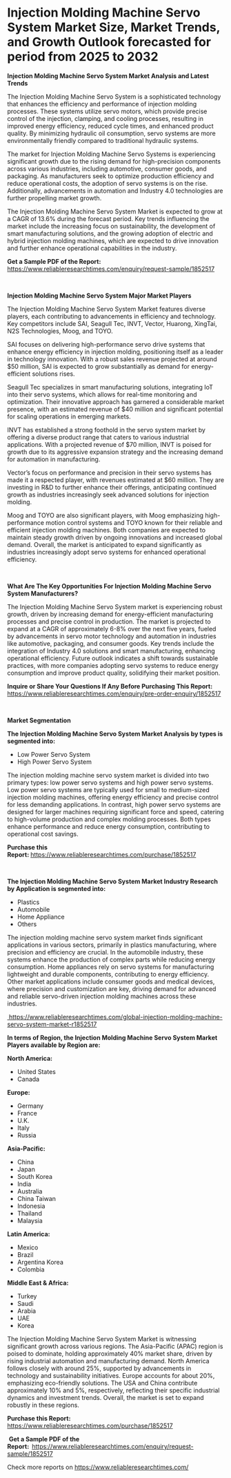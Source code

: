 <p><h1>Injection Molding Machine Servo System Market Size, Market Trends, and Growth Outlook forecasted for period from 2025 to 2032</h1></p><p><strong>Injection Molding Machine Servo System Market Analysis and Latest Trends</strong></p>
<p><p>The Injection Molding Machine Servo System is a sophisticated technology that enhances the efficiency and performance of injection molding processes. These systems utilize servo motors, which provide precise control of the injection, clamping, and cooling processes, resulting in improved energy efficiency, reduced cycle times, and enhanced product quality. By minimizing hydraulic oil consumption, servo systems are more environmentally friendly compared to traditional hydraulic systems.</p><p>The market for Injection Molding Machine Servo Systems is experiencing significant growth due to the rising demand for high-precision components across various industries, including automotive, consumer goods, and packaging. As manufacturers seek to optimize production efficiency and reduce operational costs, the adoption of servo systems is on the rise. Additionally, advancements in automation and Industry 4.0 technologies are further propelling market growth.</p><p>The Injection Molding Machine Servo System Market is expected to grow at a CAGR of 13.6% during the forecast period. Key trends influencing the market include the increasing focus on sustainability, the development of smart manufacturing solutions, and the growing adoption of electric and hybrid injection molding machines, which are expected to drive innovation and further enhance operational capabilities in the industry.</p></p>
<p><strong>Get a Sample PDF of the Report:&nbsp;</strong> <a href="https://www.reliableresearchtimes.com/enquiry/request-sample/1852517?utm_campaign=2888&utm_medium=2&utm_source=Github&utm_content=ia&utm_term=28022025&utm_id=injection-molding-machine-servo-system">https://www.reliableresearchtimes.com/enquiry/request-sample/1852517</a></p>
<p>&nbsp;</p>
<p><strong>Injection Molding Machine Servo System Major Market Players</strong></p>
<p><p>The Injection Molding Machine Servo System Market features diverse players, each contributing to advancements in efficiency and technology. Key competitors include SAI, Seagull Tec, INVT, Vector, Huarong, XingTai, N2S Technologies, Moog, and TOYO. </p><p>SAI focuses on delivering high-performance servo drive systems that enhance energy efficiency in injection molding, positioning itself as a leader in technology innovation. With a robust sales revenue projected at around $50 million, SAI is expected to grow substantially as demand for energy-efficient solutions rises.</p><p>Seagull Tec specializes in smart manufacturing solutions, integrating IoT into their servo systems, which allows for real-time monitoring and optimization. Their innovative approach has garnered a considerable market presence, with an estimated revenue of $40 million and significant potential for scaling operations in emerging markets.</p><p>INVT has established a strong foothold in the servo system market by offering a diverse product range that caters to various industrial applications. With a projected revenue of $70 million, INVT is poised for growth due to its aggressive expansion strategy and the increasing demand for automation in manufacturing.</p><p>Vector’s focus on performance and precision in their servo systems has made it a respected player, with revenues estimated at $60 million. They are investing in R&D to further enhance their offerings, anticipating continued growth as industries increasingly seek advanced solutions for injection molding.</p><p>Moog and TOYO are also significant players, with Moog emphasizing high-performance motion control systems and TOYO known for their reliable and efficient injection molding machines. Both companies are expected to maintain steady growth driven by ongoing innovations and increased global demand. Overall, the market is anticipated to expand significantly as industries increasingly adopt servo systems for enhanced operational efficiency.</p></p>
<p>&nbsp;</p>
<p><strong>What Are The Key Opportunities For Injection Molding Machine Servo System Manufacturers?</strong></p>
<p><p>The Injection Molding Machine Servo System market is experiencing robust growth, driven by increasing demand for energy-efficient manufacturing processes and precise control in production. The market is projected to expand at a CAGR of approximately 6-8% over the next five years, fueled by advancements in servo motor technology and automation in industries like automotive, packaging, and consumer goods. Key trends include the integration of Industry 4.0 solutions and smart manufacturing, enhancing operational efficiency. Future outlook indicates a shift towards sustainable practices, with more companies adopting servo systems to reduce energy consumption and improve product quality, solidifying their market position.</p></p>
<p><strong>Inquire or Share Your Questions If Any Before Purchasing This Report:</strong> <a href="https://www.reliableresearchtimes.com/enquiry/pre-order-enquiry/1852517?utm_campaign=2888&utm_medium=2&utm_source=Github&utm_content=ia&utm_term=28022025&utm_id=injection-molding-machine-servo-system">https://www.reliableresearchtimes.com/enquiry/pre-order-enquiry/1852517</a></p>
<p>&nbsp;</p>
<p><strong>Market Segmentation</strong></p>
<p><strong>The Injection Molding Machine Servo System Market Analysis by types is segmented into:</strong></p>
<p><ul><li>Low Power Servo System</li><li>High Power Servo System</li></ul></p>
<p><p>The injection molding machine servo system market is divided into two primary types: low power servo systems and high power servo systems. Low power servo systems are typically used for small to medium-sized injection molding machines, offering energy efficiency and precise control for less demanding applications. In contrast, high power servo systems are designed for larger machines requiring significant force and speed, catering to high-volume production and complex molding processes. Both types enhance performance and reduce energy consumption, contributing to operational cost savings.</p></p>
<p><strong>Purchase this Report:&nbsp;</strong><a href="https://www.reliableresearchtimes.com/purchase/1852517?utm_campaign=2888&utm_medium=2&utm_source=Github&utm_content=ia&utm_term=28022025&utm_id=injection-molding-machine-servo-system">https://www.reliableresearchtimes.com/purchase/1852517</a></p>
<p>&nbsp;</p>
<p><strong>The Injection Molding Machine Servo System Market Industry Research by Application is segmented into:</strong></p>
<p><ul><li>Plastics</li><li>Automobile</li><li>Home Appliance</li><li>Others</li></ul></p>
<p><p>The injection molding machine servo system market finds significant applications in various sectors, primarily in plastics manufacturing, where precision and efficiency are crucial. In the automobile industry, these systems enhance the production of complex parts while reducing energy consumption. Home appliances rely on servo systems for manufacturing lightweight and durable components, contributing to energy efficiency. Other market applications include consumer goods and medical devices, where precision and customization are key, driving demand for advanced and reliable servo-driven injection molding machines across these industries.</p></p>
<p><a href="https://www.reliableresearchtimes.com/global-injection-molding-machine-servo-system-market-r1852517?utm_campaign=2888&utm_medium=2&utm_source=Github&utm_content=ia&utm_term=28022025&utm_id=injection-molding-machine-servo-system">&nbsp;https://www.reliableresearchtimes.com/global-injection-molding-machine-servo-system-market-r1852517</a></p>
<p><strong>In terms of Region, the Injection Molding Machine Servo System Market Players available by Region are:</strong></p>
<p>
    <p> <strong> North America: </strong>
        <ul>
            <li>United States</li>
            <li>Canada</li>
        </ul>
        </p> 
    <p> <strong> Europe: </strong>
        <ul>
            <li>Germany</li>
            <li>France</li>
            <li>U.K.</li>
            <li>Italy</li>
            <li>Russia</li>
        </ul>
        </p> 
    <p> <strong> Asia-Pacific: </strong>
        <ul>
            <li>China</li>
            <li>Japan</li>
            <li>South Korea</li>
            <li>India</li>
            <li>Australia</li>
            <li>China Taiwan</li>
            <li>Indonesia</li>
            <li>Thailand</li>
            <li>Malaysia</li>
        </ul>
        </p> 
    <p> <strong> Latin America: </strong>
        <ul>
            <li>Mexico</li>
            <li>Brazil</li>
            <li>Argentina Korea</li>
            <li>Colombia</li>
        </ul>
        </p> 
    <p> <strong> Middle East & Africa: </strong>
        <ul>
            <li>Turkey</li>
            <li>Saudi</li>
            <li>Arabia</li>
            <li>UAE</li>
            <li>Korea</li>
        </ul>
    </p>
    </p>
<p><p>The Injection Molding Machine Servo System Market is witnessing significant growth across various regions. The Asia-Pacific (APAC) region is poised to dominate, holding approximately 40% market share, driven by rising industrial automation and manufacturing demand. North America follows closely with around 25%, supported by advancements in technology and sustainability initiatives. Europe accounts for about 20%, emphasizing eco-friendly solutions. The USA and China contribute approximately 10% and 5%, respectively, reflecting their specific industrial dynamics and investment trends. Overall, the market is set to expand robustly in these regions.</p></p>
<p><strong>Purchase this Report: </strong><a href="https://www.reliableresearchtimes.com/purchase/1852517?utm_campaign=2888&utm_medium=2&utm_source=Github&utm_content=ia&utm_term=28022025&utm_id=injection-molding-machine-servo-system">https://www.reliableresearchtimes.com/purchase/1852517</a></p>
<p>&nbsp;<strong>Get a Sample PDF of the Report:&nbsp;&nbsp;</strong><a href="https://www.reliableresearchtimes.com/enquiry/request-sample/1852517?utm_campaign=2888&utm_medium=2&utm_source=Github&utm_content=ia&utm_term=28022025&utm_id=injection-molding-machine-servo-system">https://www.reliableresearchtimes.com/enquiry/request-sample/1852517</a></p>
<p><strong></strong></p>
<p>Check more reports on <a href="https://www.reliableresearchtimes.com/?utm_campaign=2888&utm_medium=2&utm_source=Github&utm_content=ia&utm_term=28022025&utm_id=injection-molding-machine-servo-system">https://www.reliableresearchtimes.com/</a></p>